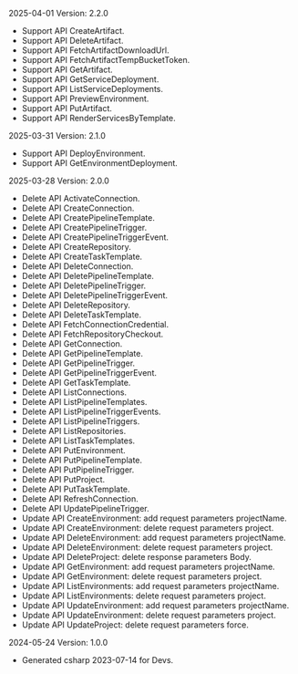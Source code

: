 2025-04-01 Version: 2.2.0
- Support API CreateArtifact.
- Support API DeleteArtifact.
- Support API FetchArtifactDownloadUrl.
- Support API FetchArtifactTempBucketToken.
- Support API GetArtifact.
- Support API GetServiceDeployment.
- Support API ListServiceDeployments.
- Support API PreviewEnvironment.
- Support API PutArtifact.
- Support API RenderServicesByTemplate.


2025-03-31 Version: 2.1.0
- Support API DeployEnvironment.
- Support API GetEnvironmentDeployment.


2025-03-28 Version: 2.0.0
- Delete API ActivateConnection.
- Delete API CreateConnection.
- Delete API CreatePipelineTemplate.
- Delete API CreatePipelineTrigger.
- Delete API CreatePipelineTriggerEvent.
- Delete API CreateRepository.
- Delete API CreateTaskTemplate.
- Delete API DeleteConnection.
- Delete API DeletePipelineTemplate.
- Delete API DeletePipelineTrigger.
- Delete API DeletePipelineTriggerEvent.
- Delete API DeleteRepository.
- Delete API DeleteTaskTemplate.
- Delete API FetchConnectionCredential.
- Delete API FetchRepositoryCheckout.
- Delete API GetConnection.
- Delete API GetPipelineTemplate.
- Delete API GetPipelineTrigger.
- Delete API GetPipelineTriggerEvent.
- Delete API GetTaskTemplate.
- Delete API ListConnections.
- Delete API ListPipelineTemplates.
- Delete API ListPipelineTriggerEvents.
- Delete API ListPipelineTriggers.
- Delete API ListRepositories.
- Delete API ListTaskTemplates.
- Delete API PutEnvironment.
- Delete API PutPipelineTemplate.
- Delete API PutPipelineTrigger.
- Delete API PutProject.
- Delete API PutTaskTemplate.
- Delete API RefreshConnection.
- Delete API UpdatePipelineTrigger.
- Update API CreateEnvironment: add request parameters projectName.
- Update API CreateEnvironment: delete request parameters project.
- Update API DeleteEnvironment: add request parameters projectName.
- Update API DeleteEnvironment: delete request parameters project.
- Update API DeleteProject: delete response parameters Body.
- Update API GetEnvironment: add request parameters projectName.
- Update API GetEnvironment: delete request parameters project.
- Update API ListEnvironments: add request parameters projectName.
- Update API ListEnvironments: delete request parameters project.
- Update API UpdateEnvironment: add request parameters projectName.
- Update API UpdateEnvironment: delete request parameters project.
- Update API UpdateProject: delete request parameters force.


2024-05-24 Version: 1.0.0
- Generated csharp 2023-07-14 for Devs.

